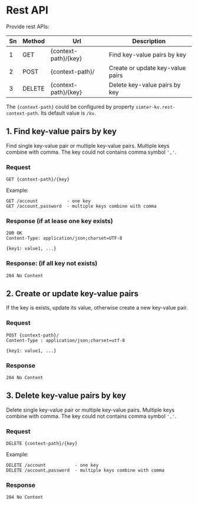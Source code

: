 # Rest API 

Provide rest APIs:

| Sn | Method | Url                  | Description
|----|--------|----------------------|-------------
| 1  | GET    | {context-path}/{key} | Find key-value pairs by key
| 2  | POST   | {context-path}/      | Create or update key-value pairs
| 3  | DELETE | {context-path}/{key} | Delete key-value pairs by key

The `{context-path}` could be configured by property `simter-kv.rest-context-path`. Its default value is `/kv`.

## 1. Find key-value pairs by key

Find single key-value pair or multiple key-value pairs. Multiple keys combine with comma. The key could not contains comma symbol `','`.

### Request

```
GET {context-path}/{key}
```

Example: 

```
GET /account           - one key
GET /account,password  - multiple keys combine with comma
```

### Response (if at lease one key exists)

```
200 OK
Content-Type: application/json;charset=UTF-8

{key1: value1, ...}
```

### Response: (if all key not exists)

```
204 No Content
```

## 2. Create or update key-value pairs

If the key is exists, update its value, otherwise create a new key-value pair.

### Request

```
POST {context-path}/
Content-Type : application/json;charset=utf-8

{key1: value1, ...}
```

### Response

```
204 No Content
```

## 3. Delete key-value pairs by key

Delete single key-value pair or multiple key-value pairs. Multiple keys combine with comma. The key could not contains comma symbol `','`.

### Request

```
DELETE {context-path}/{key}
```

Example: 

```
DELETE /account           - one key
DELETE /account,password  - multiple keys combine with comma
```

### Response

```
204 No Content
```